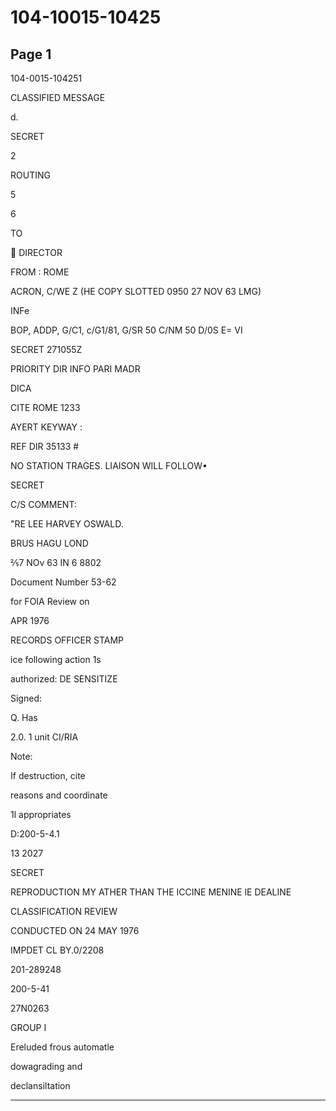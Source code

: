 # 104-10015-10425

## Page 1

104-0015-104251

CLASSIFIED MESSAGE

d.

SECRET

2

ROUTING

5

6

TO

 DIRECTOR

FROM : ROME

ACRON, C/WE Z (HE COPY SLOTTED 0950 27 NOV 63 LMG)

INFe

BOP, ADDP, G/C1, c/G1/81, G/SR 50 C/NM 50 D/0S E= VI

SECRET 271055Z

PRIORITY DIR INFO PARI MADR

DICA

CITE ROME 1233

AYERT KEYWAY :

REF DIR 35133 #

NO STATION TRAGES. LIAISON WILL FOLLOW•

SECRET

C/S COMMENT:

"RE LEE HARVEY OSWALD.

BRUS HAGU LOND

⅖7 NOv 63 IN 6 8802

Document Number 53-62

for FOIA Review on

APR 1976

RECORDS OFFICER STAMP

ice following action 1s

authorized: DE SENSITIZE

Signed:

Q. Has

2.0. 1 unit CI/RIA

Note:

If destruction, cite

reasons and coordinate

1l appropriates

D:200-5-4.1

13 2027

SECRET

REPRODUCTION MY ATHER THAN THE ICCINE MENINE lE DEALINE

CLASSIFICATION REVIEW

CONDUCTED ON 24 MAY 1976

IMPDET CL BY.0/2208

201-289248

200-5-41

27N0263

GROUP I

Ereluded frous automatle

dowagrading and

declansiltation

---

